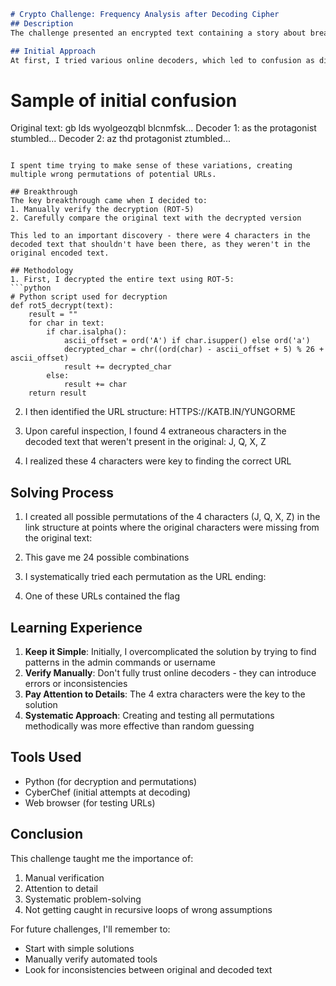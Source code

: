 ```markdown
# Crypto Challenge: Frequency Analysis after Decoding Cipher
## Description
The challenge presented an encrypted text containing a story about breaching IOI's firewall (inspired by Ready Player One), with a hidden URL that would lead to the flag. The encryption used was a simple ROT-5 substitution cipher.

## Initial Approach
At first, I tried various online decoders, which led to confusion as different sites gave slightly different results:

```
# Sample of initial confusion
Original text: gb lds wyolgeozqbl blcnmfsk...
Decoder 1: as the protagonist stumbled...
Decoder 2: az thd protagonist ztumbled...
```

I spent time trying to make sense of these variations, creating multiple wrong permutations of potential URLs.

## Breakthrough
The key breakthrough came when I decided to:
1. Manually verify the decryption (ROT-5)
2. Carefully compare the original text with the decrypted version

This led to an important discovery - there were 4 characters in the decoded text that shouldn't have been there, as they weren't in the original encoded text.

## Methodology
1. First, I decrypted the entire text using ROT-5:
```python
# Python script used for decryption
def rot5_decrypt(text):
    result = ""
    for char in text:
        if char.isalpha():
            ascii_offset = ord('A') if char.isupper() else ord('a')
            decrypted_char = chr((ord(char) - ascii_offset + 5) % 26 + ascii_offset)
            result += decrypted_char
        else:
            result += char
    return result
```

2. I then identified the URL structure: HTTPS://KATB.IN/YUNGORME

3. Upon careful inspection, I found 4 extraneous characters in the decoded text that weren't present in the original: J, Q, X, Z

4. I realized these 4 characters were key to finding the correct URL

## Solving Process
1. I created all possible permutations of the 4 characters (J, Q, X, Z) in the link structure at points where the original characters were missing from the original text:

2. This gave me 24 possible combinations

3. I systematically tried each permutation as the URL ending:

4. One of these URLs contained the flag

## Learning Experience
1. **Keep it Simple**: Initially, I overcomplicated the solution by trying to find patterns in the admin commands or username
2. **Verify Manually**: Don't fully trust online decoders - they can introduce errors or inconsistencies
3. **Pay Attention to Details**: The 4 extra characters were the key to the solution
4. **Systematic Approach**: Creating and testing all permutations methodically was more effective than random guessing

## Tools Used
- Python (for decryption and permutations)
- CyberChef (initial attempts at decoding)
- Web browser (for testing URLs)

## Conclusion
This challenge taught me the importance of:
1. Manual verification
2. Attention to detail
3. Systematic problem-solving
4. Not getting caught in recursive loops of wrong assumptions

For future challenges, I'll remember to:
- Start with simple solutions
- Manually verify automated tools
- Look for inconsistencies between original and decoded text
```
